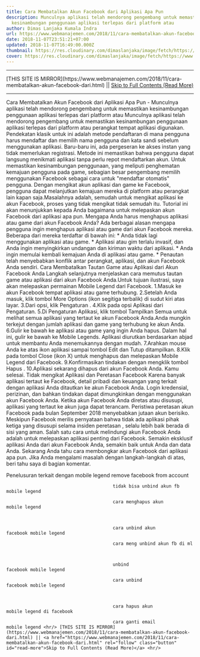 ```yaml
---
title: Cara Membatalkan Akun Facebook dari Aplikasi Apa Pun
description: Munculnya aplikasi telah mendorong pengembang untuk memastikan
  kesinambungan penggunaan aplikasi terlepas dari platform atau
author: Dimas Lanjaka Kumala Indra
url: https://www.webmanajemen.com/2018/11/cara-membatalkan-akun-facebook-dari.html
date: 2018-11-07T23:51:21+07:00
updated: 2018-11-07T16:49:00.000Z
thumbnail: https://res.cloudinary.com/dimaslanjaka/image/fetch/https://www.tech-recipes.com/wp-content/uploads/2017/09/How-to-Unbind-an-App-Off-of-Facebook.png
cover: https://res.cloudinary.com/dimaslanjaka/image/fetch/https://www.tech-recipes.com/wp-content/uploads/2017/09/How-to-Unbind-an-App-Off-of-Facebook.png
---
```


<hr/> [THIS SITE IS MIRROR](https://www.webmanajemen.com/2018/11/cara-membatalkan-akun-facebook-dari.html) || <a href="https://www.webmanajemen.com/2018/11/cara-membatalkan-akun-facebook-dari.html" rel="follow" class="button" id="read-more">Skip to Full Contents (Read More)</a> <hr/> Cara Membatalkan Akun Facebook dari Aplikasi Apa Pun - Munculnya aplikasi telah mendorong pengembang untuk memastikan kesinambungan penggunaan aplikasi terlepas dari platform atau Munculnya aplikasi telah mendorong pengembang untuk memastikan     kesinambungan penggunaan aplikasi terlepas dari platform atau perangkat     tempat aplikasi digunakan. Pendekatan klasik untuk ini adalah metode     pendaftaran di mana pengguna harus mendaftar dan memilih nama pengguna dan     kata sandi sebelum menggunakan aplikasi. Baru-baru ini, ada pergeseran ke     akses instan yang tidak memerlukan registrasi. Metode ini memastikan bahwa     pengguna dapat langsung menikmati aplikasi tanpa perlu repot mendaftarkan     akun. Untuk memastikan kesinambungan penggunaan, yang meliputi penghematan     kemajuan pengguna pada game, sebagian besar pengembang memilih menggunakan     Facebook sebagai cara untuk "mendaftar otomatis" pengguna. Dengan mengikat     akun aplikasi dan game ke Facebook, pengguna dapat melanjutkan kemajuan     mereka di platform atau perangkat lain kapan saja.Masalahnya adalah,     semudah untuk mengikat aplikasi ke akun Facebook, proses yang tidak     mengikat tidak semudah itu. Tutorial ini akan menunjukkan kepada Anda     bagaimana untuk melepaskan akun Facebook dari aplikasi apa pun. 
    Mengapa Anda harus menghapus aplikasi atau game dari akun Facebook Anda? 
    Ada berbagai alasan mengapa pengguna ingin menghapus aplikasi atau game     dari akun Facebook mereka. Beberapa dari mereka terdaftar di bawah ini:     
    * Anda tidak lagi menggunakan aplikasi atau game.     
    * Aplikasi atau gim terlalu invasif, dan Anda ingin menyingkirkan undangan     dan kiriman waktu dari aplikasi.     
    * Anda ingin memulai kembali kemajuan Anda di aplikasi atau game.     
    * Penautan telah menyebabkan konflik antar perangkat, aplikasi, dan akun     Facebook Anda sendiri. 
    Cara Membatalkan Tautan Game atau Aplikasi dari Akun Facebook Anda 
    Langkah selanjutnya menjelaskan cara memutus tautan game atau aplikasi dari     akun Facebook Anda.Untuk tujuan ilustrasi, saya akan melepaskan permainan     Mobile Legend dari Facebook. 
    1.Masuk ke akun Facebook tempat aplikasi atau game     terhubung.         
    2.Setelah Anda masuk, klik tombol More Options (ikon     segitiga terbalik) di sudut kiri atas layar.         
    3.Dari opsi, klik Pengaturan .         
    4.Klik pada opsi Aplikasi dari Pengaturan.         
    5.Di Pengaturan Aplikasi, klik tombol Tampilkan Semua    untuk melihat semua aplikasi yang tertaut ke akun Facebook Anda.Anda     mungkin terkejut dengan jumlah aplikasi dan game yang terhubung ke akun     Anda.         
    6.Gulir ke bawah ke aplikasi atau game yang ingin Anda     hapus. Dalam hal ini, gulir ke bawah ke Mobile Legends. Aplikasi diurutkan     berdasarkan abjad untuk membantu Anda menemukannya dengan mudah.         
7.Arahkan mouse Anda ke atas ikon aplikasi sampai tombol    Edit dan Tutup ditampilkan.         
    8.Klik pada tombol Close (ikon X) untuk menghapus dan     melepaskan Mobile Legend dari Facebook.         
    9.Konfirmasikan tindakan dengan mengklik tombol Hapus .         
    10.Aplikasi sekarang dihapus dari akun Facebook Anda. Kamu selesai.     
    Tidak mengikat Aplikasi dan Peretasan Facebook 
    Karena banyak aplikasi tertaut ke Facebook, detail pribadi dan keuangan     yang terkait dengan aplikasi Anda ditautkan ke akun Facebook Anda. Login     kredensial, perizinan, dan bahkan tindakan dapat dimungkinkan dengan     menggunakan akun Facebook Anda. Ketika akun Facebook Anda diretas atau     disusupi, aplikasi yang tertaut ke akun juga dapat terancam. Peristiwa     peretasan akun Facebook pada bulan September 2018 menyebabkan jutaan akun     berisiko. Meskipun Facebook merilis pernyataan bahwa             tidak ada aplikasi pihak ketiga yang                 disusupi selama insiden peretasan         , selalu lebih baik berada di sisi yang aman. Salah satu cara untuk             melindungi akun Facebook Anda         adalah untuk melepaskan aplikasi penting dari Facebook. Semakin eksklusif     aplikasi Anda dari akun Facebook Anda, semakin baik untuk Anda dan data     Anda. 
    Sekarang Anda tahu cara membongkar akun Facebook dari aplikasi apa pun.     Jika Anda mengalami masalah dengan langkah-langkah di atas, beri tahu saya     di bagian komentar. 
  
Penelusuran terkait dengan    mobile legend remove facebook from account
            
                            
                                            tidak bisa unbind akun fb                        mobile legend                                     
                                        
                                            cara menghapus akun                        mobile legend                                     
                    
        
                            
                                            cara unbind akun                        facebook mobile legend                                     
                                        
                                            cara meng unbind akun fb di ml                                    
                    
        
                            
                                            unbind                        facebook mobile legend                                     
                                        
                                            cara unbind                        facebook mobile legend                                     
                    
        
                            
                                            cara hapus akun                        mobile legend di facebook                                     
                                        
                                            cara ganti email                        mobile legend <hr/> [THIS SITE IS MIRROR](https://www.webmanajemen.com/2018/11/cara-membatalkan-akun-facebook-dari.html) || <a href="https://www.webmanajemen.com/2018/11/cara-membatalkan-akun-facebook-dari.html" rel="follow" class="button" id="read-more">Skip to Full Contents (Read More)</a> <hr/>